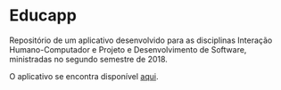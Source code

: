 # Educapp
Repositório de um aplicativo desenvolvido para as disciplinas Interação Humano-Computador e Projeto e Desenvolvimento de Software, ministradas no segundo semestre de 2018.

O aplicativo se encontra disponível [aqui]().
